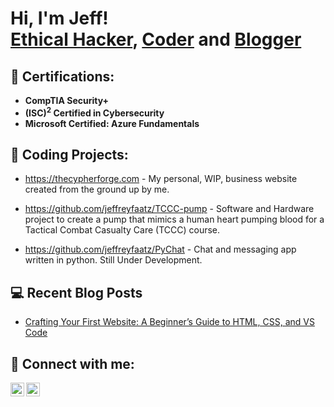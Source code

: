 <h1>Hi, I'm Jeff! <br/><a href="https://www.linkedin.com/in/jeff-faatz/">Ethical Hacker</a>, <a href="https://github.com/jeffreyfaatz">Coder</a> and <a href="https://jeffreyfaatz.com">Blogger</a></h1>

<h2>📜 Certifications:</h2>

- <b>CompTIA Security+</b>
- <b>(ISC)<sup>2</sup> Certified in Cybersecurity</b>
- <b>Microsoft Certified: Azure Fundamentals</b>

<!-- <h2>👨‍💻 Cybersecurity Projects:</h2> -->

<h2>🔭 Coding Projects:</h2>

- https://thecypherforge.com - My personal, WIP, business website created from the ground up by me.

- https://github.com/jeffreyfaatz/TCCC-pump - Software and Hardware project to create a pump that mimics a human heart pumping blood for a Tactical Combat Casualty Care (TCCC) course.

- https://github.com/jeffreyfaatz/PyChat - Chat and messaging app written in python. Still Under Development.

<h2>💻 Recent Blog Posts</h2>

- [Crafting Your First Website: A Beginner’s Guide to HTML, CSS, and VS Code](https://jeffreyfaatz.com/2023/12/02/hello-world/)
<!-- - [My First Cybersecurity Certificaton](https://jeffreyfaatz.com/my-first-cybersecurity-certification/)
- [RELEVANT - TryHackMe - Walkthrough](https://jeffreyfaatz.com/relevant-tryhackme-ctf-walkthrough/)
- [CompTIA Security+ (sec+)](https://jeffreyfaatz.com/comptia-security-sec/)
- [Launching A Virtual Machine In Proxmox](https://www.youtube.com/watch?v=E2MwRWxDBkA) -->

<h2> 🤳 Connect with me:</h2>

[<img align="left" alt="jeff_faatz | Twitter" width="22px" src="https://cdn.jsdelivr.net/npm/simple-icons@v3/icons/twitter.svg" />][twitter]
[<img align="left" alt="jeff-faatz | LinkedIn" width="22px" src="https://cdn.jsdelivr.net/npm/simple-icons@v3/icons/linkedin.svg" />][linkedin]

[twitter]: https://twitter.com/jeff_faatz
[linkedin]: https://www.linkedin.com/in/jeff-faatz/

<!--
**jeffreyfaatz/jeffreyfaatz** is a ✨ _special_ ✨ repository because its `README.md` (this file) appears on your GitHub profile.

Here are some ideas to get you started:

- 🔭 I’m currently working on ...
- 🌱 I’m currently learning ...
- 👯 I’m looking to collaborate on ...
- 🤔 I’m looking for help with ...
- 💬 Ask me about ...
- 📫 How to reach me: ...
- 😄 Pronouns: ...
- ⚡ Fun fact: ...
-->
